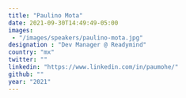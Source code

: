 ```yaml
---
title: "Paulino Mota"
date: 2021-09-30T14:49:49-05:00
images:
 - "/images/speakers/paulino-mota.jpg"
designation : "Dev Manager @ Readymind"
country: "mx"
twitter: ""
linkedin: "https://www.linkedin.com/in/paumohe/"
github: ""
year: "2021"
---
```


